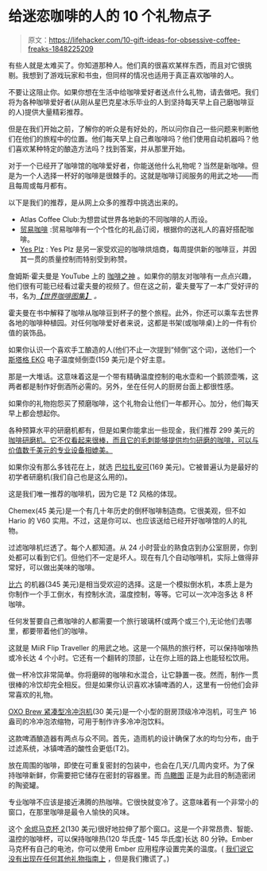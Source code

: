 # 给迷恋咖啡的人的 10 个礼物点子

> 原文：<https://lifehacker.com/10-gift-ideas-for-obsessive-coffee-freaks-1848225209>

有些人就是太难买了。你知道那种人。他们真的很喜欢某样东西，而且对它很挑剔。我想到了游戏玩家和书虫，但同样的情况也适用于真正喜欢咖啡的人。

不要让这阻止你。如果你想在生活中给咖啡爱好者送点什么礼物，请去做吧。我们将为各种咖啡爱好者(从刚从星巴克星冰乐毕业的人到坚持每天早上自己磨咖啡豆的人)提供大量精彩推荐。

但是在我们开始之前，了解你的听众是有好处的，所以问你自己一些问题来判断他们在他们的旅程中的位置。他们每天早上自己煮咖啡吗？他们使用自动机器吗？他们喜欢某种特定的酿造方法吗？找到答案，并从那里开始。

对于一个已经开了咖啡馆的咖啡爱好者，你能送他什么礼物呢？当然是新咖啡。但是为一个人选择一杯好的咖啡是很棘手的。这就是咖啡订阅服务的用武之地——而且每周或每月都有。

以下是我们的推荐，是从网上众多的推荐中挑选出来的。

*   Atlas Coffee Club:为想尝试世界各地新的不同咖啡的人而设。
*   [贸易咖啡](https://www.drinktrade.com/gift-subscription/p/1858) :贸易咖啡有一个个性化的礼品订阅，根据你的送礼人的喜好搭配咖啡。
*   [Yes Plz](https://www.yesplz.coffee/gift-the-mix/) : Yes Plz 是另一家受欢迎的咖啡烘焙商，每周提供新的咖啡豆，并因其一贯的质量控制而特别受到称赞。

詹姆斯·霍夫曼是 YouTube 上的 [咖啡之神](https://www.youtube.com/channel/UCMb0O2CdPBNi-QqPk5T3gsQ) 。如果你的朋友对咖啡有一点点兴趣，他们很有可能已经看过霍夫曼的视频了。但在这之前，霍夫曼写了一本广受好评的书，名为[*【世界咖啡图集】*](https://www.amazon.com/World-Atlas-Coffee-explored-explained/dp/1784724297?asc_campaign=InlineText&asc_refurl=https://lifehacker.com/10-gift-ideas-for-obsessive-coffee-freaks-1848225209&asc_source=&tag=kinjalifehackerlink-20) *。*

霍夫曼在书中解释了咖啡从咖啡豆到杯子的整个旅程。此外，你还可以乘车去世界各地的咖啡种植园。对任何咖啡爱好者来说，这都是书架(或咖啡桌)上的一件有价值的装饰品。

如果你认识一个喜欢手工酿造的人(他们不止一次提到“倾倒”这个词)，送他们一个 [斯塔格 EKG](https://www.amazon.com/Fellow-Electric-Pour-over-Temperature-Stopwatch/dp/B077JBQZPX?asc_campaign=InlineText&asc_refurl=https://lifehacker.com/10-gift-ideas-for-obsessive-coffee-freaks-1848225209&asc_source=&tag=kinjalifehackerlink-20) 电子温度倾倒壶(159 美元)是个好主意。

那是一大堆话。这意味着这是一个带有精确温度控制的电水壶和一个鹅颈壶嘴，这两者都是制作好倒酒所必需的。另外，坐在任何人的厨房台面上都很性感。

如果你的礼物抱怨买了预磨咖啡，这个礼物会让他们一年都开心。加分，他们每天早上都会想起你。

各种预算水平的研磨机都有，但是如果你能拿出一些现金，我们推荐 299 美元的 [咖啡研磨机。它不仅看起来很棒，而且它的毛刺能够提供均匀研磨的咖啡，可以与价值数千美元的专业设备相媲美。](https://fellowproducts.com/products/ode-brew-grinder) 

如果你没有那么多钱花在上，就选 [巴拉扎安可](https://www.amazon.com/Baratza-Encore-Conical-Coffee-Grinder/dp/B084HNY3BG?asc_campaign=InlineText&asc_refurl=https://lifehacker.com/10-gift-ideas-for-obsessive-coffee-freaks-1848225209&asc_source=&tag=kinjalifehackerlink-20)(169 美元)。它被普遍认为是最好的初学者研磨机(我们自己也是这么用的)。

这是我们唯一推荐的咖啡机，因为它是 T2 风格的体现。

Chemex(45 美元)是一个有几十年历史的倒杯咖啡制造商。它很美观，但不如 Hario 的 V60 实用。不过，这是你可以、也应该送给已经开好咖啡馆的人的礼物。

过滤咖啡机烂透了。每个人都知道。从 24 小时营业的熟食店到办公室厨房，你到处都可以看到它们。但他们不一定是坏人。现在有几个自动咖啡机，实际上做得非常好，可以做出美味的咖啡。

[比六](https://ratiocoffee.com/products/ratio-six) 的机器(345 美元)是相当受欢迎的选择。这是一个模拟倒水机，本质上是为你制作一个手工倒水，有控制水流，温度控制，等等。它可以一次冲泡多达 8 杯咖啡。

任何发誓要自己煮咖啡的人都需要一个旅行玻璃杯(或两个或三个),无论他们去哪里，都要带着他们的咖啡。

这就是 MiiR Flip Traveller 的用武之地。这是一个隔热的旅行杯，可以保持咖啡热或冷长达 4 个小时。它还有一个翻转的顶部，让在你上班的路上也能轻松饮用。

做一杯冷饮非常简单。你将磨碎的咖啡和水混合，让它静置一夜。然而，制作一贯很棒的冷饮却完全相反。但是如果你认识喜欢冰镇啤酒的人，这里有一份他们会非常喜欢的礼物。

[OXO Brew 紧凑型冷冲泡机](https://www.amazon.com/dp/B07HB3GH6W?asc_campaign=InlineText&asc_refurl=https://lifehacker.com/10-gift-ideas-for-obsessive-coffee-freaks-1848225209&asc_source=&tag=kinjalifehackerlink-20)(30 美元)是一个小型的厨房顶级冷冲泡机，可生产 16 盎司的冷冲泡浓缩物，可用于制作许多冷冲泡饮料。

这款啤酒酿造器有两点与众不同。首先，造雨机的设计确保了水的均匀分布，由于过滤系统，冰镇啤酒的酸性会更低(T2)。

放在周围的咖啡，即使在可重复密封的包装中，也会在几天/几周内变坏。为了保持咖啡新鲜，你需要把它储存在密封的容器里。而 [鸟瞰图](https://www.amazon.com/dp/B07C44VPNK?asc_campaign=InlineText&asc_refurl=https://lifehacker.com/10-gift-ideas-for-obsessive-coffee-freaks-1848225209&asc_source=&tag=kinjalifehackerlink-20) 正是为此目的制造密闭的陶瓷罐。

专业咖啡不应该是接近沸腾的热咖啡。它很快就变冷了。这意味着有一个非常小的窗口，在那里咖啡是最令人愉快的风味。

这个 [余烬马克杯 2](https://www.amazon.com/Ember-Temperature-Control-Smart-Battery/dp/B07Z5H4TF5?asc_campaign=InlineText&asc_refurl=https://lifehacker.com/10-gift-ideas-for-obsessive-coffee-freaks-1848225209&asc_source=&tag=kinjalifehackerlink-20&th=1)(130 美元)很好地拉伸了那个窗口。这是一个非常昂贵、智能、温控的咖啡杯，可以保持咖啡热(120 华氏度- 145 华氏度)长达 80 分钟。Ember 马克杯有自己的电池，你可以使用 Ember 应用程序设置完美的温度。( [我们说它没有出现在任何其他礼物指南上](https://lifehacker.com/15-gifts-you-won-t-find-any-other-gift-guide-1848229595) ，但是我们撒谎了。)